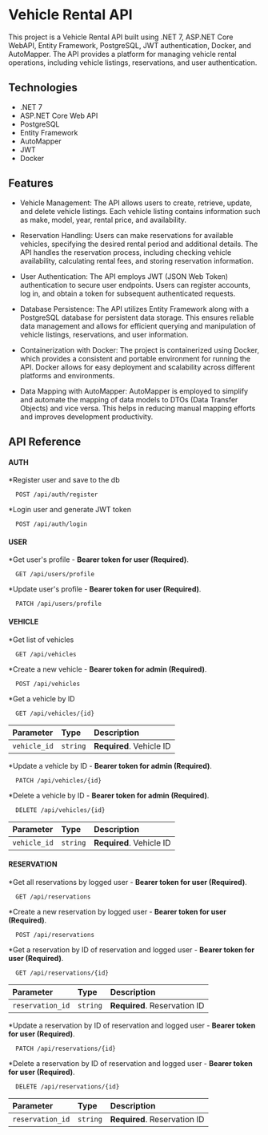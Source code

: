 
# Vehicle Rental API

This project is a Vehicle Rental API built using .NET 7, ASP.NET Core WebAPI, Entity Framework, PostgreSQL, JWT authentication, Docker, and AutoMapper. The API provides a platform for managing vehicle rental operations, including vehicle listings, reservations, and user authentication.

## Technologies
- .NET 7
- ASP.NET Core Web API
- PostgreSQL
- Entity Framework
- AutoMapper
- JWT
- Docker

## Features

- Vehicle Management: The API allows users to create, retrieve, update, and delete vehicle listings. Each vehicle listing contains information such as make, model, year, rental price, and availability.

- Reservation Handling: Users can make reservations for available vehicles, specifying the desired rental period and additional details. The API handles the reservation process, including checking vehicle availability, calculating rental fees, and storing reservation information.

- User Authentication: The API employs JWT (JSON Web Token) authentication to secure user endpoints. Users can register accounts, log in, and obtain a token for subsequent authenticated requests.

- Database Persistence: The API utilizes Entity Framework along with a PostgreSQL database for persistent data storage. This ensures reliable data management and allows for efficient querying and manipulation of vehicle listings, reservations, and user information.

- Containerization with Docker: The project is containerized using Docker, which provides a consistent and portable environment for running the API. Docker allows for easy deployment and scalability across different platforms and environments.

- Data Mapping with AutoMapper: AutoMapper is employed to simplify and automate the mapping of data models to DTOs (Data Transfer Objects) and vice versa. This helps in reducing manual mapping efforts and improves development productivity.


## API Reference

#### AUTH
*Register user and save to the db
```http
  POST /api/auth/register
```
*Login user and generate JWT token
```http
  POST /api/auth/login
```

#### USER
*Get user's profile - **Bearer token for user (Required)**.
```http
  GET /api/users/profile
```
*Update user's profile - **Bearer token for user (Required)**.
```http
  PATCH /api/users/profile
```


#### VEHICLE
*Get list of vehicles
```http
  GET /api/vehicles
```
*Create a new vehicle - **Bearer token for admin (Required)**. 
```http
  POST /api/vehicles
```

*Get a vehicle by ID
```http
  GET /api/vehicles/{id}
```
| Parameter | Type     | Description                |
| :-------- | :------- | :------------------------- |
| `vehicle_id` | `string` | **Required**. Vehicle ID |



*Update a vehicle by ID - **Bearer token for admin (Required)**.
```http
  PATCH /api/vehicles/{id}
```
*Delete a vehicle by ID - **Bearer token for admin (Required)**.
```http
  DELETE /api/vehicles/{id}
```

| Parameter | Type     | Description                |
| :-------- | :------- | :------------------------- |
| `vehicle_id` | `string` | **Required**. Vehicle ID |


#### RESERVATION
*Get all reservations by logged user - **Bearer token for user (Required)**.
```http
  GET /api/reservations
```
*Create a new reservation by logged user - **Bearer token for user (Required)**.
```http
  POST /api/reservations            
```

*Get a reservation by ID of reservation and logged user - **Bearer token for user (Required)**.
```http
  GET /api/reservations/{id}
```
| Parameter | Type     | Description                |
| :-------- | :------- | :------------------------- |
| `reservation_id` | `string` | **Required**. Reservation ID |

*Update a reservation by ID of reservation and logged user - **Bearer token for user (Required)**.
```http
  PATCH /api/reservations/{id}
```

*Delete a reservation by ID of reservation and logged user - **Bearer token for user (Required)**.
```http
  DELETE /api/reservations/{id}     
```

| Parameter | Type     | Description                |
| :-------- | :------- | :------------------------- |
| `reservation_id` | `string` | **Required**. Reservation ID |

